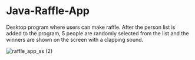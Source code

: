 # Java-Raffle-App
Desktop program where users can make raffle. After the person list is added to the program, 5 people are randomly selected from the list and the winners are shown on the screen with a clapping sound.

![raffle_app_ss (2)](https://user-images.githubusercontent.com/56002580/112982373-15e53780-9165-11eb-8beb-b95f190a18e6.png)

